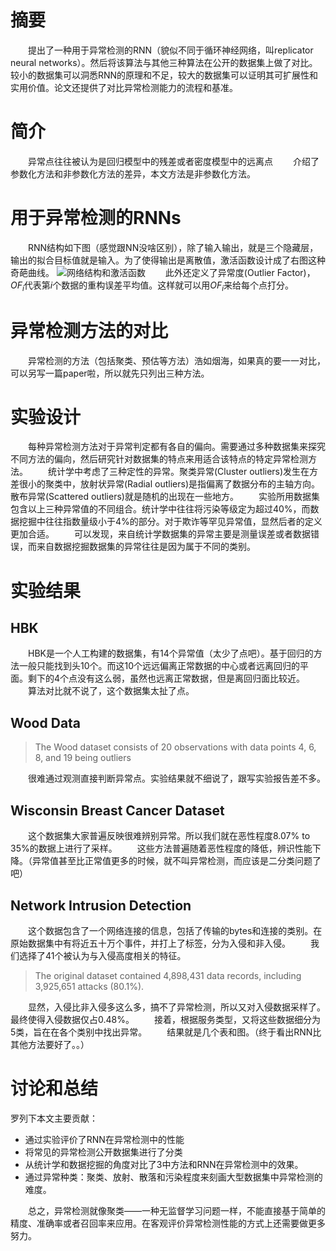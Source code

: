 # 摘要
　　提出了一种用于异常检测的RNN（貌似不同于循环神经网络，叫replicator neural networks）。然后将该算法与其他三种算法在公开的数据集上做了对比。较小的数据集可以洞悉RNN的原理和不足，较大的数据集可以证明其可扩展性和实用价值。论文还提供了对比异常检测能力的流程和基准。
# 简介
　　异常点往往被认为是回归模型中的残差或者密度模型中的远离点
　　介绍了参数化方法和非参数化方法的差异，本文方法是非参数化方法。
# 用于异常检测的RNNs
　　RNN结构如下图（感觉跟NN没啥区别），除了输入输出，就是三个隐藏层，输出的拟合目标值就是输入。为了使得输出是离散值，激活函数设计成了右图这种奇葩曲线。
![网络结构和激活函数](http://img.blog.csdn.net/20160127162021865)
　　此外还定义了异常度(Outlier Factor)，$OF_i$代表第$i$个数据的重构误差平均值。这样就可以用$OF_i$来给每个点打分。
# 异常检测方法的对比
　　异常检测的方法（包括聚类、预估等方法）浩如烟海，如果真的要一一对比，可以另写一篇paper啦，所以就先只列出三种方法。
# 实验设计
　　每种异常检测方法对于异常判定都有各自的偏向。需要通过多种数据集来探究不同方法的偏向，然后研究针对数据集的特点来用适合该特点的特定异常检测方法。
　　统计学中考虑了三种定性的异常。聚类异常(Cluster outliers)发生在方差很小的聚类中，放射状异常(Radial outliers)是指偏离了数据分布的主轴方向。散布异常(Scattered outliers)就是随机的出现在一些地方。
　　实验所用数据集包含以上三种异常值的不同组合。统计学中往往将污染等级定为超过40%，而数据挖掘中往往指数量级小于4%的部分。对于欺诈等罕见异常值，显然后者的定义更加合适。
　　可以发现，来自统计学数据集的异常主要是测量误差或者数据错误，而来自数据挖掘数据集的异常往往是因为属于不同的类别。
# 实验结果
## HBK
　　HBK是一个人工构建的数据集，有14个异常值（太少了点吧）。基于回归的方法一般只能找到头10个。而这10个远远偏离正常数据的中心或者远离回归的平面。剩下的4个点没有这么弱，虽然也远离正常数据，但是离回归面比较近。
　　算法对比就不说了，这个数据集太扯了点。
## Wood Data
>The Wood dataset consists of 20 observations with data points 4, 6, 8, and
19 being outliers

　　很难通过观测直接判断异常点。实验结果就不细说了，跟写实验报告差不多。
## Wisconsin Breast Cancer Dataset
　　这个数据集大家普遍反映很难辨别异常。所以我们就在恶性程度8.07% to 35%的数据上进行了采样。
　　这些方法普遍随着恶性程度的降低，辨识性能下降。（异常值甚至比正常值更多的时候，就不叫异常检测，而应该是二分类问题了吧）
## Network Intrusion Detection
　　这个数据包含了一个网络连接的信息，包括了传输的bytes和连接的类别。在原始数据集中有将近五十万个事件，并打上了标签，分为入侵和非入侵。
　　我们选择了41个被认为与入侵高度相关的特征。
>The original dataset contained 4,898,431 data records, including 3,925,651
attacks (80.1%).

　　显然，入侵比非入侵多这么多，搞不了异常检测，所以又对入侵数据采样了。最终使得入侵数据仅占0.48%。
　　接着，根据服务类型，又将这些数据细分为5类，旨在在各个类别中找出异常。
　　结果就是几个表和图。（终于看出RNN比其他方法要好了。。）
# 讨论和总结
罗列下本文主要贡献：

 - 通过实验评价了RNN在异常检测中的性能
 - 将常见的异常检测公开数据集进行了分类
 - 从统计学和数据挖掘的角度对比了3中方法和RNN在异常检测中的效果。
 - 通过异常种类：聚类、放射、散落和污染程度来刻画大型数据集中异常检测的难度。

　　总之，异常检测就像聚类——一种无监督学习问题一样，不能直接基于简单的精度、准确率或者召回率来应用。在客观评价异常检测性能的方式上还需要做更多努力。
